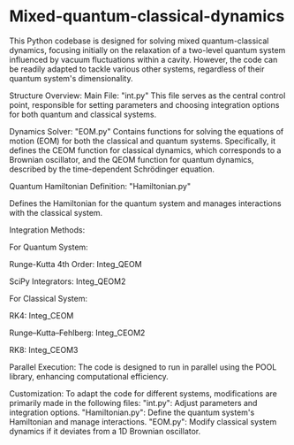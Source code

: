 # Mixed-quantum-classical-dynamics

This Python codebase is designed for solving mixed quantum-classical dynamics, focusing initially on the relaxation of a two-level quantum system influenced by vacuum fluctuations within a cavity. However, the code can be readily adapted to tackle various other systems, regardless of their quantum system's dimensionality.

Structure Overview:
Main File: "int.py"
This file serves as the central control point, responsible for setting parameters and choosing integration options for both quantum and classical systems.

Dynamics Solver: "EOM.py"
Contains functions for solving the equations of motion (EOM) for both the classical and quantum systems.
Specifically, it defines the CEOM function for classical dynamics, which corresponds to a Brownian oscillator, and the QEOM function for quantum dynamics, described by the time-dependent Schrödinger equation.

Quantum Hamiltonian Definition: "Hamiltonian.py"

Defines the Hamiltonian for the quantum system and manages interactions with the classical system.


Integration Methods:

For Quantum System:

Runge-Kutta 4th Order: Integ_QEOM

SciPy Integrators: Integ_QEOM2

For Classical System:

RK4: Integ_CEOM

Runge–Kutta–Fehlberg: Integ_CEOM2

RK8: Integ_CEOM3


Parallel Execution:
The code is designed to run in parallel using the POOL library, enhancing computational efficiency.

Customization:
To adapt the code for different systems, modifications are primarily made in the following files:
"int.py": Adjust parameters and integration options.
"Hamiltonian.py": Define the quantum system's Hamiltonian and manage interactions.
"EOM.py": Modify classical system dynamics if it deviates from a 1D Brownian oscillator.
